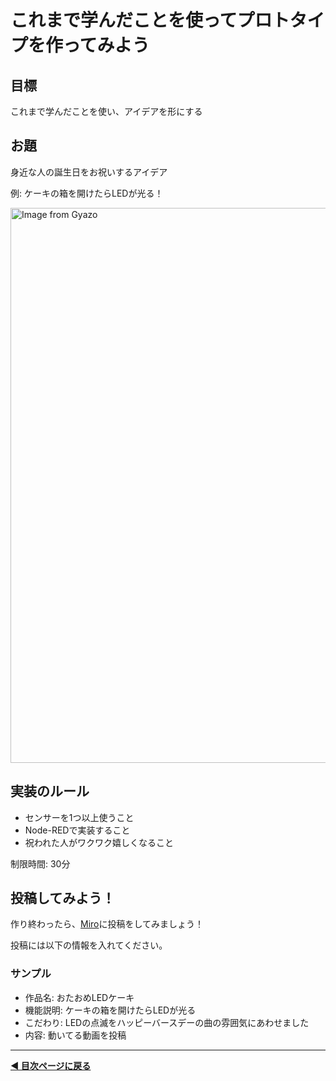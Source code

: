 # これまで学んだことを使ってプロトタイプを作ってみよう

## 目標
これまで学んだことを使い、アイデアを形にする

## お題
身近な人の誕生日をお祝いするアイデア

例: ケーキの箱を開けたらLEDが光る！

<a href="https://gyazo.com/102d5166c9d966b332301e8620542b53"><img src="https://i.gyazo.com/102d5166c9d966b332301e8620542b53.jpg" alt="Image from Gyazo" width="888"/></a>


## 実装のルール
- センサーを1つ以上使うこと
- Node-REDで実装すること
- 祝われた人がワクワク嬉しくなること


制限時間: 30分


## 投稿してみよう！
作り終わったら、[Miro](https://miro.com/app/board/uXjVKPW27-k=/)に投稿をしてみましょう！

投稿には以下の情報を入れてください。

### サンプル
- 作品名: おたおめLEDケーキ
- 機能説明: ケーキの箱を開けたらLEDが光る
- こだわり: LEDの点滅をハッピーバースデーの曲の雰囲気にあわせました
- 内容: 動いてる動画を投稿


---

**[◀ 目次ページに戻る](../readme.md)**